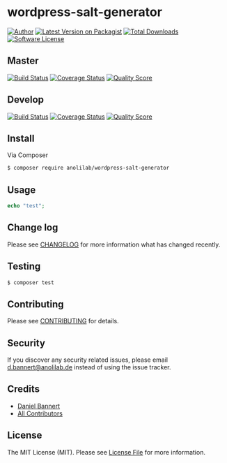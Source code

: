 # wordpress-salt-generator

[![Author](http://img.shields.io/badge/author-@anolilab-blue.svg?style=flat-square)](https://twitter.com/anolilab)
[![Latest Version on Packagist](https://img.shields.io/packagist/v/anolilab/wordpress-salt-generator.svg?style=flat-square)](https://packagist.org/packages/anolilab/wordpress-salt-generator)
[![Total Downloads](https://img.shields.io/packagist/dt/anolilab/wordpress-salt-generator.svg?style=flat-square)](https://packagist.org/packages/anolilab/wordpress-salt-generator)
[![Software License](https://img.shields.io/badge/license-MIT-brightgreen.svg?style=flat-square)](LICENSE)

## Master

[![Build Status](https://img.shields.io/travis/anolilab/wordpress-salt-generator/master.svg?style=flat-square)](https://travis-ci.org/anolilab/wordpress-salt-generator)
[![Coverage Status](https://img.shields.io/scrutinizer/coverage/g/anolilab/wordpress-salt-generator.svg?style=flat-square)](https://scrutinizer-ci.com/g/anolilab/wordpress-salt-generator/code-structure)
[![Quality Score](https://img.shields.io/scrutinizer/g/anolilab/wordpress-salt-generator.svg?style=flat-square)](https://scrutinizer-ci.com/g/anolilab/wordpress-salt-generator)

## Develop

[![Build Status](https://img.shields.io/travis/anolilab/wordpress-salt-generator/master.svg?style=flat-square)](https://travis-ci.org/anolilab/wordpress-salt-generator)
[![Coverage Status](https://img.shields.io/scrutinizer/coverage/g/anolilab/wordpress-salt-generator.svg?style=flat-square)](https://scrutinizer-ci.com/g/anolilab/wordpress-salt-generator/code-structure)
[![Quality Score](https://img.shields.io/scrutinizer/g/anolilab/wordpress-salt-generator.svg?style=flat-square)](https://scrutinizer-ci.com/g/anolilab/wordpress-salt-generator)

## Install

Via Composer

``` bash
$ composer require anolilab/wordpress-salt-generator
```

## Usage

``` php
echo "test";
```

## Change log

Please see [CHANGELOG](CHANGELOG.md) for more information what has changed recently.

## Testing

``` bash
$ composer test
```

## Contributing

Please see [CONTRIBUTING](CONTRIBUTING.md) for details.

## Security

If you discover any security related issues, please email d.bannert@anolilab.de instead of using the issue tracker.

## Credits

- [Daniel Bannert](https://github.com/prisis)
- [All Contributors](../../contributors)

## License

The MIT License (MIT). Please see [License File](LICENSE.md) for more information.
